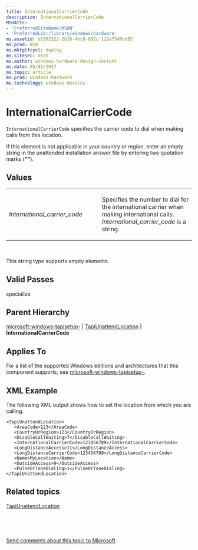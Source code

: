 ```yaml
---
title: InternationalCarrierCode
description: InternationalCarrierCode
MSHAttr:
- 'PreferredSiteName:MSDN'
- 'PreferredLib:/library/windows/hardware'
ms.assetid: d1802222-2b16-4bc8-882c-112a75d0bd95
ms.prod: W10
ms.mktglfcycl: deploy
ms.sitesec: msdn
ms.author: windows-hardware-design-content
ms.date: 05/02/2017
ms.topic: article
ms.prod: windows-hardware
ms.technology: windows-devices
---
```


# InternationalCarrierCode


`InternationalCarrierCode` specifies the carrier code to dial when making calls from this location.

If this element is not applicable in your country or region, enter an empty string in the unattended installation answer file by entering two quotation marks (**""**).

## Values


<table>
<colgroup>
<col width="50%" />
<col width="50%" />
</colgroup>
<tbody>
<tr class="odd">
<td><p><em>International_carrier_code</em></p></td>
<td><p>Specifies the number to dial for the international carrier when making international calls. <em>International_carrier_code</em> is a string.</p></td>
</tr>
</tbody>
</table>

 

This string type supports empty elements.

## Valid Passes


specialize

## Parent Hierarchy


[microsoft-windows-tapisetup-](microsoft-windows-tapisetup.md) | [TapiUnattendLocation](microsoft-windows-tapisetup-tapiunattendlocation.md) | **InternationalCarrierCode**

## Applies To


For a list of the supported Windows editions and architectures that this component supports, see [microsoft-windows-tapisetup-](microsoft-windows-tapisetup.md).

## XML Example


The following XML output shows how to set the location from which you are calling.

``` syntax
<TapiUnattendLocation>
   <AreaCode>123</AreaCode>
   <CountryOrRegion>123</CountryOrRegion>
   <DisableCallWaiting>7</DisableCallWaiting>
   <InternationalCarrierCode>123456789</InternationalCarrierCode>
   <LongDistanceAccess>11</LongDistanceAccess>
   <LongDistanceCarrierCode>123456789</LongDistanceCarrierCode>
   <Name>MyLocation</Name>
   <OutsideAccess>9</OutsideAccess>
   <PulseOrToneDialing>1</PulseOrToneDialing>
</TapiUnattendLocation>
```

## Related topics


[TapiUnattendLocation](microsoft-windows-tapisetup-tapiunattendlocation.md)

 

 

[Send comments about this topic to Microsoft](mailto:wsddocfb@microsoft.com?subject=Documentation%20feedback%20%5Bp_unattend\p_unattend%5D:%20InternationalCarrierCode%20%20RELEASE:%20%2810/3/2016%29&body=%0A%0APRIVACY%20STATEMENT%0A%0AWe%20use%20your%20feedback%20to%20improve%20the%20documentation.%20We%20don't%20use%20your%20email%20address%20for%20any%20other%20purpose,%20and%20we'll%20remove%20your%20email%20address%20from%20our%20system%20after%20the%20issue%20that%20you're%20reporting%20is%20fixed.%20While%20we're%20working%20to%20fix%20this%20issue,%20we%20might%20send%20you%20an%20email%20message%20to%20ask%20for%20more%20info.%20Later,%20we%20might%20also%20send%20you%20an%20email%20message%20to%20let%20you%20know%20that%20we've%20addressed%20your%20feedback.%0A%0AFor%20more%20info%20about%20Microsoft's%20privacy%20policy,%20see%20http://privacy.microsoft.com/default.aspx. "Send comments about this topic to Microsoft")





